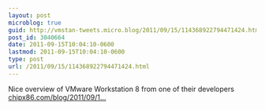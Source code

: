 ```yaml
---
layout: post
microblog: true
guid: http://vmstan-tweets.micro.blog/2011/09/15/114368922794471424.html
post_id: 3040664
date: 2011-09-15T10:04:10-0600
lastmod: 2011-09-15T10:04:10-0600
type: post
url: /2011/09/15/114368922794471424.html
---
```

Nice overview of VMware Workstation 8 from one of their developers <a href="http://www.chipx86.com/blog/2011/09/14/a-proud-moment-vmware-workstation-8/">chipx86.com/blog/2011/09/1…</a>
